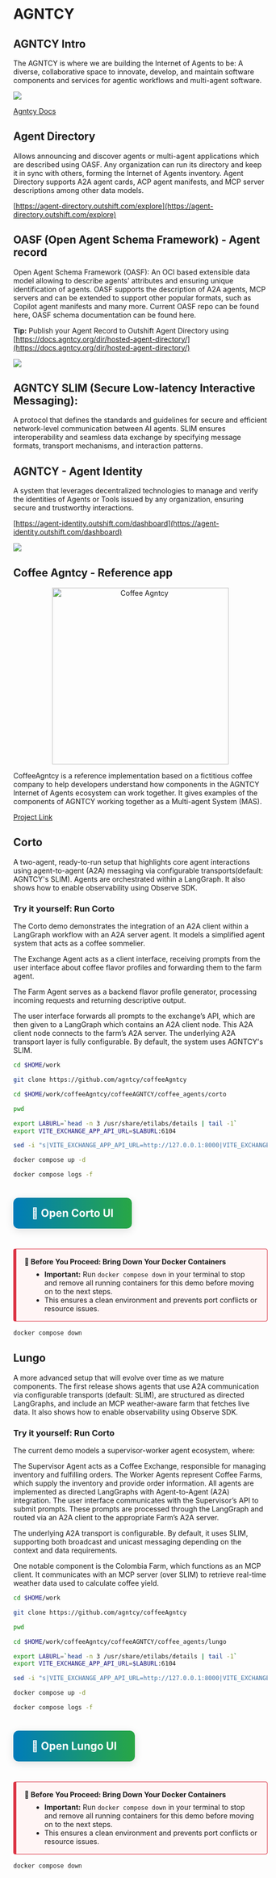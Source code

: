 # AGNTCY

## AGNTCY Intro

The AGNTCY is where we are building the Internet of Agents to be: A diverse, collaborative space to innovate, develop, and maintain software components and services for agentic workflows and multi-agent software.


![](images/agntcy-arch.svg)


[Agntcy Docs](https://docs.agntcy.org/)


## Agent Directory

Allows announcing and discover agents or multi-agent applications which are described using OASF. Any organization can run its directory and keep it in sync with others, forming the Internet of Agents inventory. Agent Directory supports A2A agent cards, ACP agent manifests, and MCP server descriptions among other data models.

[https://agent-directory.outshift.com/explore](https://agent-directory.outshift.com/explore)


## OASF (Open Agent Schema Framework) - Agent record

Open Agent Schema Framework (OASF): An OCI based extensible data model allowing to describe agents' attributes and ensuring unique identification of agents. OASF supports the description of A2A agents, MCP servers and can be extended to support other popular formats, such as Copilot agent manifests and many more. Current OASF repo can be found here, OASF schema documentation can be found here.

**Tip:** Publish your Agent Record to Outshift Agent Directory using [https://docs.agntcy.org/dir/hosted-agent-directory/](https://docs.agntcy.org/dir/hosted-agent-directory/)


![](images/agntcy-directory.svg)

## AGNTCY SLIM (Secure Low-latency Interactive Messaging):

A protocol that defines the standards and guidelines for secure and efficient network-level communication between AI agents. SLIM ensures interoperability and seamless data exchange by specifying message formats, transport mechanisms, and interaction patterns.

## AGNTCY - Agent Identity

A system that leverages decentralized technologies to manage and verify the identities of Agents or Tools issued by any organization, ensuring secure and trustworthy interactions.

[https://agent-identity.outshift.com/dashboard](https://agent-identity.outshift.com/dashboard)

![](images/agntcy-identity.svg)

## Coffee Agntcy - Reference app

<center>
  <img src="https://github.com/agntcy/coffeeAgntcy/blob/main/assets/coffee_agntcy.png?raw=true" alt="Coffee Agntcy" width="350">
</center>


CoffeeAgntcy is a reference implementation based on a fictitious coffee company to help developers understand how components in the AGNTCY Internet of Agents ecosystem can work together. It gives examples of the components of AGNTCY working together as a Multi-agent System (MAS).

[Project Link](https://github.com/agntcy/coffeeAgntcy)

## Corto

A two-agent, ready-to-run setup that highlights core agent interactions using agent-to-agent (A2A) messaging via configurable transports(default: AGNTCY's SLIM). Agents are orchestrated within a LangGraph. It also shows how to enable observability using Observe SDK.

### Try it yourself: Run Corto

The Corto demo demonstrates the integration of an A2A client within a LangGraph workflow with an A2A server agent. It models a simplified agent system that acts as a coffee sommelier.

The Exchange Agent acts as a client interface, receiving prompts from the user interface about coffee flavor profiles and forwarding them to the farm agent.

The Farm Agent serves as a backend flavor profile generator, processing incoming requests and returning descriptive output.

The user interface forwards all prompts to the exchange’s API, which are then given to a LangGraph which contains an A2A client node. This A2A client node connects to the farm’s A2A server. The underlying A2A transport layer is fully configurable. By default, the system uses AGNTCY's SLIM.

```bash
cd $HOME/work
```

```bash
git clone https://github.com/agntcy/coffeeAgntcy
```

```bash
cd $HOME/work/coffeeAgntcy/coffeeAGNTCY/coffee_agents/corto
```

```bash
pwd
```

```bash
export LABURL=`head -n 3 /usr/share/etilabs/details | tail -1`
export VITE_EXCHANGE_APP_API_URL=$LABURL:6104
```

```bash
sed -i "s|VITE_EXCHANGE_APP_API_URL=http://127.0.0.1:8000|VITE_EXCHANGE_APP_API_URL=https://${LABURL}:6104|" $HOME/work/coffeeAgntcy/coffeeAGNTCY/coffee_agents/corto/docker-compose.yaml
```


```bash
docker compose up -d
```

```bash
docker compose logs -f
```

<a href="/" onclick="javascript:event.target.port=6103" target="_blank" style="display: inline-block; font-size: 1.5em; font-weight: bold; background: linear-gradient(90deg, #007cba 0%, #28a745 100%); color: #fff; padding: 18px 36px; border-radius: 10px; text-decoration: none; box-shadow: 0 4px 16px rgba(0,0,0,0.12); margin: 24px 0; text-align: center;">
  🚀 Open Corto UI
</a>


<div style="border: 1px solid #dc3545; border-left: 6px solid #dc3545; background-color: #fff5f5; padding: 16px; margin: 16px 0; border-radius: 4px;">
  <strong>🛑 Before You Proceed: Bring Down Your Docker Containers</strong>
  <ul style="margin: 8px 0 0 16px;">
    <li><strong>Important:</strong> Run <code>docker compose down</code> in your terminal to stop and remove all running containers for this demo before moving on to the next steps.</li>
    <li>This ensures a clean environment and prevents port conflicts or resource issues.</li>
  </ul>
</div>

```bash
docker compose down
```

## Lungo

A more advanced setup that will evolve over time as we mature components. The first release shows agents that use A2A communication via configurable transports (default: SLIM), are structured as directed LangGraphs, and include an MCP weather-aware farm that fetches live data. It also shows how to enable observability using Observe SDK.


### Try it yourself: Run Corto

The current demo models a supervisor-worker agent ecosystem, where:

The Supervisor Agent acts as a Coffee Exchange, responsible for managing inventory and fulfilling orders.
The Worker Agents represent Coffee Farms, which supply the inventory and provide order information.
All agents are implemented as directed LangGraphs with Agent-to-Agent (A2A) integration. The user interface communicates with the Supervisor’s API to submit prompts. These prompts are processed through the LangGraph and routed via an A2A client to the appropriate Farm’s A2A server.

The underlying A2A transport is configurable. By default, it uses SLIM, supporting both broadcast and unicast messaging depending on the context and data requirements.

One notable component is the Colombia Farm, which functions as an MCP client. It communicates with an MCP server (over SLIM) to retrieve real-time weather data used to calculate coffee yield.

```bash
cd $HOME/work
```

```bash
git clone https://github.com/agntcy/coffeeAgntcy
```

```bash
pwd
```

```bash
cd $HOME/work/coffeeAgntcy/coffeeAGNTCY/coffee_agents/lungo
```

```bash
export LABURL=`head -n 3 /usr/share/etilabs/details | tail -1`
export VITE_EXCHANGE_APP_API_URL=$LABURL:6104
```

```bash
sed -i "s|VITE_EXCHANGE_APP_API_URL=http://127.0.0.1:8000|VITE_EXCHANGE_APP_API_URL=https://${LABURL}:6104|" $HOME/work/coffeeAgntcy/coffeeAGNTCY/coffee_agents/lungo/docker-compose.yaml
```

```bash
docker compose up -d
```

```bash
docker compose logs -f
```

<a href="/" onclick="javascript:event.target.port=6103" target="_blank" style="display: inline-block; font-size: 1.5em; font-weight: bold; background: linear-gradient(90deg, #007cba 0%, #28a745 100%); color: #fff; padding: 18px 36px; border-radius: 10px; text-decoration: none; box-shadow: 0 4px 16px rgba(0,0,0,0.12); margin: 24px 0; text-align: center;">
  🚀 Open Lungo UI
</a>

<div style="border: 1px solid #dc3545; border-left: 6px solid #dc3545; background-color: #fff5f5; padding: 16px; margin: 16px 0; border-radius: 4px;">
  <strong>🛑 Before You Proceed: Bring Down Your Docker Containers</strong>
  <ul style="margin: 8px 0 0 16px;">
    <li><strong>Important:</strong> Run <code>docker compose down</code> in your terminal to stop and remove all running containers for this demo before moving on to the next steps.</li>
    <li>This ensures a clean environment and prevents port conflicts or resource issues.</li>
  </ul>
</div>

```bash
docker compose down
```